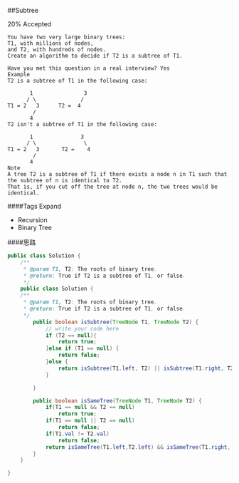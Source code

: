 ##Subtree

20% Accepted

	You have two very large binary trees:
    T1, with millions of nodes,
    and T2, with hundreds of nodes.
    Create an algorithm to decide if T2 is a subtree of T1.

	Have you met this question in a real interview? Yes
	Example
	T2 is a subtree of T1 in the following case:

	       1                3
	      / \              /
	T1 = 2   3      T2 =  4
	        /
	       4
	T2 isn't a subtree of T1 in the following case:

	       1               3
	      / \               \
	T1 = 2   3       T2 =    4
	        /
	       4
	Note
	A tree T2 is a subtree of T1 if there exists a node n in T1 such that the subtree of n is identical to T2.
    That is, if you cut off the tree at node n, the two trees would be identical.

####Tags Expand
- Recursion
- Binary Tree

####思路


```java
public class Solution {
    /**
     * @param T1, T2: The roots of binary tree.
     * @return: True if T2 is a subtree of T1, or false.
     */
    public class Solution {
    /**
     * @param T1, T2: The roots of binary tree.
     * @return: True if T2 is a subtree of T1, or false.
     */
        public boolean isSubtree(TreeNode T1, TreeNode T2) {
            // write your code here
            if (T2 == null){
                return true;
            }else if (T1 == null) {
                return false;
            }else {
                return isSubtree(T1.left, T2) || isSubtree(T1.right, T2) || isSameTree(T1, T2);
            }

        }

        public boolean isSameTree(TreeNode T1, TreeNode T2) {
            if(T1 == null && T2 == null)
                return true;
            if(T1 == null || T2 == null)
                return false;
            if(T1.val != T2.val)
                return false;
            return isSameTree(T1.left,T2.left) && isSameTree(T1.right, T2.right);
        }
    }

}

```
